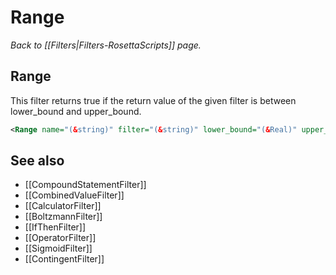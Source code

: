 # Range
*Back to [[Filters|Filters-RosettaScripts]] page.*
## Range

This filter returns true if the return value of the given filter is between lower\_bound and upper\_bound.

```xml
<Range name="(&string)" filter="(&string)" lower_bound="(&Real)" upper_bound="(&Real)"/>
```

## See also

* [[CompoundStatementFilter]]
* [[CombinedValueFilter]]
* [[CalculatorFilter]]
* [[BoltzmannFilter]]
* [[IfThenFilter]]
* [[OperatorFilter]]
* [[SigmoidFilter]]
* [[ContingentFilter]]
